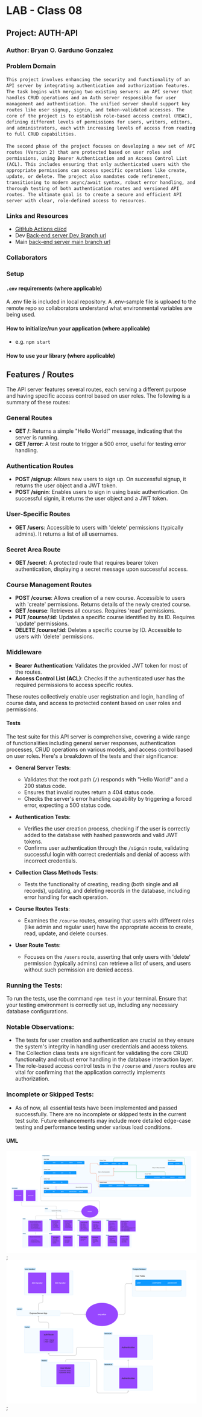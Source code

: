 # LAB - Class 08

## Project: AUTH-API

### Author: Bryan O. Garduno Gonzalez

### Problem Domain  
    This project involves enhancing the security and functionality of an API server by integrating authentication and authorization features. The task begins with merging two existing servers: an API server that handles CRUD operations and an Auth server responsible for user management and authentication. The unified server should support key routes like user signup, signin, and token-validated accesses. The core of the project is to establish role-based access control (RBAC), defining different levels of permissions for users, writers, editors, and administrators, each with increasing levels of access from reading to full CRUD capabilities.

    The second phase of the project focuses on developing a new set of API routes (Version 2) that are protected based on user roles and permissions, using Bearer Authentication and an Access Control List (ACL). This includes ensuring that only authenticated users with the appropriate permissions can access specific operations like create, update, or delete. The project also mandates code refinement, transitioning to modern async/await syntax, robust error handling, and thorough testing of both authentication routes and versioned API routes. The ultimate goal is to create a secure and efficient API server with clear, role-defined access to resources.

### Links and Resources

- [GitHub Actions ci/cd](https://github.com/brosmar18/auth-api2.0/actions) 
- Dev [Back-end server Dev Branch url]()
- Main [back-end server main branch url]()


### Collaborators

  
### Setup

#### `.env` requirements (where applicable)


A .env file is included in local repository. A .env-sample file is uploaed to the remote repo so collaborators understand what environmental variables are being used. 

#### How to initialize/run your application (where applicable)

- e.g. `npm start`

#### How to use your library (where applicable)

## Features / Routes

The API server features several routes, each serving a different purpose and having specific access control based on user roles. The following is a summary of these routes:

### General Routes
- **GET /**: Returns a simple "Hello World!" message, indicating that the server is running.
- **GET /error**: A test route to trigger a 500 error, useful for testing error handling.

### Authentication Routes
- **POST /signup**: Allows new users to sign up. On successful signup, it returns the user object and a JWT token.
- **POST /signin**: Enables users to sign in using basic authentication. On successful signin, it returns the user object and a JWT token.

### User-Specific Routes
- **GET /users**: Accessible to users with 'delete' permissions (typically admins). It returns a list of all usernames.

### Secret Area Route
- **GET /secret**: A protected route that requires bearer token authentication, displaying a secret message upon successful access.

### Course Management Routes
- **POST /course**: Allows creation of a new course. Accessible to users with 'create' permissions. Returns details of the newly created course.
- **GET /course**: Retrieves all courses. Requires 'read' permissions.
- **PUT /course/:id**: Updates a specific course identified by its ID. Requires 'update' permissions.
- **DELETE /course/:id**: Deletes a specific course by ID. Accessible to users with 'delete' permissions.

### Middleware
- **Bearer Authentication**: Validates the provided JWT token for most of the routes.
- **Access Control List (ACL)**: Checks if the authenticated user has the required permissions to access specific routes.

These routes collectively enable user registration and login, handling of course data, and access to protected content based on user roles and permissions.




#### Tests

The test suite for this API server is comprehensive, covering a wide range of functionalities including general server responses, authentication processes, CRUD operations on various models, and access control based on user roles. Here's a breakdown of the tests and their significance:

- **General Server Tests**:
  - Validates that the root path (`/`) responds with "Hello World!" and a 200 status code.
  - Ensures that invalid routes return a 404 status code.
  - Checks the server's error handling capability by triggering a forced error, expecting a 500 status code.

- **Authentication Tests**:
  - Verifies the user creation process, checking if the user is correctly added to the database with hashed passwords and valid JWT tokens.
  - Confirms user authentication through the `/signin` route, validating successful login with correct credentials and denial of access with incorrect credentials.

- **Collection Class Methods Tests**:
  - Tests the functionality of creating, reading (both single and all records), updating, and deleting records in the database, including error handling for each operation.

- **Course Routes Tests**:
  - Examines the `/course` routes, ensuring that users with different roles (like admin and regular user) have the appropriate access to create, read, update, and delete courses.

- **User Route Tests**:
  - Focuses on the `/users` route, asserting that only users with 'delete' permission (typically admins) can retrieve a list of users, and users without such permission are denied access.

### Running the Tests:
To run the tests, use the command `npm test` in your terminal. Ensure that your testing environment is correctly set up, including any necessary database configurations.

### Notable Observations:
- The tests for user creation and authentication are crucial as they ensure the system's integrity in handling user credentials and access tokens.
- The Collection class tests are significant for validating the core CRUD functionality and robust error handling in the database interaction layer.
- The role-based access control tests in the `/course` and `/users` routes are vital for confirming that the application correctly implements authorization.

### Incomplete or Skipped Tests:
- As of now, all essential tests have been implemented and passed successfully. There are no incomplete or skipped tests in the current test suite. Future enhancements may include more detailed edge-case testing and performance testing under various load conditions.


#### UML

![Lab-8 pt. 1 UML](./assets/lab08Uml01.png);
![Lab-8 pt. 2 UML](./assets/lab08Uml02.png);
